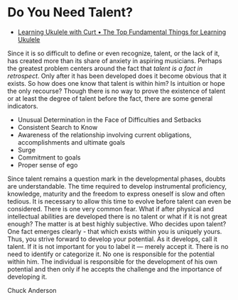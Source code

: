 # Do You Need Talent?

- [Learning Ukulele with Curt • The Top Fundamental Things for Learning Ukulele](https://learningukulele.com/lessons/learning)

Since it is so difficult to define or even recognize, talent, or the lack of it, has created more than its share of anxiety in aspiring musicians. Perhaps the greatest problem centers around the fact that *talent is a fact in retrospect*. Only after it has been developed does it become obvious that it exists. So how does one know that talent is within him? Is intuition or hope the only recourse? Though there is no way to prove the existence of talent or at least the degree of talent before the fact, there are some general indicators.

- Unusual Determination in the Face of Difficulties and Setbacks
- Consistent Search to Know
- Awareness of the relationship involving current obligations, accomplishments and ultimate goals
- Surge
- Commitment to goals
- Proper sense of ego

Since talent remains a question mark in the developmental phases, doubts are understandable. The time required to develop instrumental proficiency, knowledge, maturity and the freedom to express oneself is slow and often tedious. It is necessary to allow this time to evolve before talent can even be considered. There is one very common fear. What if after physical and intellectual abilities are developed there is no talent or what if it is not great enough? The matter is at best highly subjective. Who decides upon talent? One fact emerges clearly - that which exists within you is uniquely yours. Thus, you strive forward to develop your potential. As it develops, call it talent. If it is not important for you to label it — merely accept it. There is no need to identify or categorize it. No one is responsible for the potential within him. The individual is responsible for the development of his own potential and then only if he accepts the challenge and the importance of developing it.


Chuck Anderson